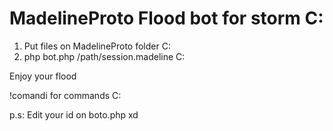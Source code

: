 # MadelineProto Flood bot for storm C:

1) Put files on MadelineProto folder C:
2) php bot.php /path/session.madeline C:

Enjoy your flood

!comandi for commands C:

p.s: Edit your id on boto.php xd

